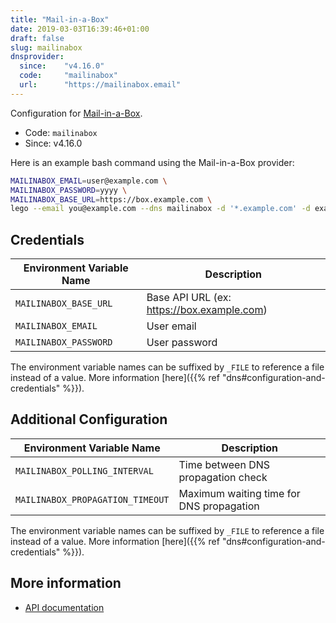 ```yaml
---
title: "Mail-in-a-Box"
date: 2019-03-03T16:39:46+01:00
draft: false
slug: mailinabox
dnsprovider:
  since:    "v4.16.0"
  code:     "mailinabox"
  url:      "https://mailinabox.email"
---
```


<!-- THIS DOCUMENTATION IS AUTO-GENERATED. PLEASE DO NOT EDIT. -->
<!-- providers/dns/mailinabox/mailinabox.toml -->
<!-- THIS DOCUMENTATION IS AUTO-GENERATED. PLEASE DO NOT EDIT. -->


Configuration for [Mail-in-a-Box](https://mailinabox.email).


<!--more-->

- Code: `mailinabox`
- Since: v4.16.0


Here is an example bash command using the Mail-in-a-Box provider:

```bash
MAILINABOX_EMAIL=user@example.com \
MAILINABOX_PASSWORD=yyyy \
MAILINABOX_BASE_URL=https://box.example.com \
lego --email you@example.com --dns mailinabox -d '*.example.com' -d example.com run
```




## Credentials

| Environment Variable Name | Description |
|-----------------------|-------------|
| `MAILINABOX_BASE_URL` | Base API URL (ex: https://box.example.com) |
| `MAILINABOX_EMAIL` | User email |
| `MAILINABOX_PASSWORD` | User password |

The environment variable names can be suffixed by `_FILE` to reference a file instead of a value.
More information [here]({{% ref "dns#configuration-and-credentials" %}}).


## Additional Configuration

| Environment Variable Name | Description |
|--------------------------------|-------------|
| `MAILINABOX_POLLING_INTERVAL` | Time between DNS propagation check |
| `MAILINABOX_PROPAGATION_TIMEOUT` | Maximum waiting time for DNS propagation |

The environment variable names can be suffixed by `_FILE` to reference a file instead of a value.
More information [here]({{% ref "dns#configuration-and-credentials" %}}).




## More information

- [API documentation](https://mailinabox.email/api-docs.html)

<!-- THIS DOCUMENTATION IS AUTO-GENERATED. PLEASE DO NOT EDIT. -->
<!-- providers/dns/mailinabox/mailinabox.toml -->
<!-- THIS DOCUMENTATION IS AUTO-GENERATED. PLEASE DO NOT EDIT. -->
